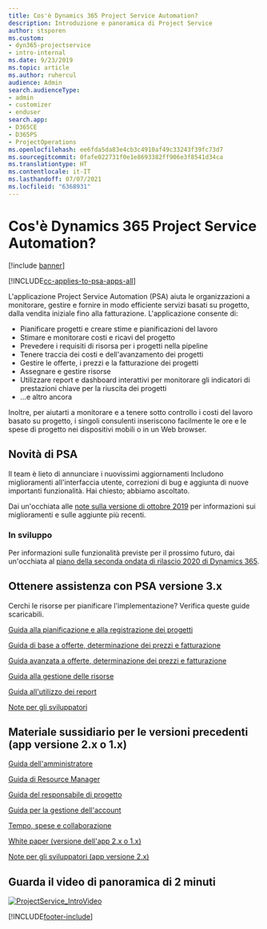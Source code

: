 ```yaml
---
title: Cos'è Dynamics 365 Project Service Automation?
description: Introduzione e panoramica di Project Service
author: stsporen
ms.custom:
- dyn365-projectservice
- intro-internal
ms.date: 9/23/2019
ms.topic: article
ms.author: ruhercul
audience: Admin
search.audienceType:
- admin
- customizer
- enduser
search.app:
- D365CE
- D365PS
- ProjectOperations
ms.openlocfilehash: ee6fda5da83e4cb3c4910af49c33243f39fc73d7
ms.sourcegitcommit: 0fafe022731f0e1e8693382ff906e3f8541d34ca
ms.translationtype: HT
ms.contentlocale: it-IT
ms.lasthandoff: 07/07/2021
ms.locfileid: "6368931"
---
```

# <a name="what-is-dynamics-365-project-service-automation"></a>Cos'è Dynamics 365 Project Service Automation?

[!include [banner](../includes/psa-now-project-operations.md)]

[!INCLUDE[cc-applies-to-psa-apps-all](../includes/cc-applies-to-psa-apps-all.md)]

L'applicazione Project Service Automation (PSA) aiuta le organizzazioni a monitorare, gestire e fornire in modo efficiente servizi basati su progetto, dalla vendita iniziale fino alla fatturazione. L'applicazione consente di:

- Pianificare progetti e creare stime e pianificazioni del lavoro
- Stimare e monitorare costi e ricavi del progetto
- Prevedere i requisiti di risorsa per i progetti nella pipeline
- Tenere traccia dei costi e dell'avanzamento dei progetti
- Gestire le offerte, i prezzi e la fatturazione dei progetti
- Assegnare e gestire risorse
- Utilizzare report e dashboard interattivi per monitorare gli indicatori di prestazioni chiave per la riuscita dei progetti
- ...e altro ancora

Inoltre, per aiutarti a monitorare e a tenere sotto controllo i costi del lavoro basato su progetto, i singoli consulenti inseriscono facilmente le ore e le spese di progetto nei dispositivi mobili o in un Web browser.

## <a name="whats-new-in-psa"></a>Novità di PSA
Il team è lieto di annunciare i nuovissimi aggiornamenti Includono miglioramenti all'interfaccia utente, correzioni di bug e aggiunta di nuove importanti funzionalità. Hai chiesto; abbiamo ascoltato.

Dai un'occhiata alle [note sulla versione di ottobre 2019](/dynamics365-release-plan/2019wave2/index) per informazioni sui miglioramenti e sulle aggiunte più recenti.

### <a name="in-development"></a>In sviluppo
Per informazioni sulle funzionalità previste per il prossimo futuro, dai un'occhiata al [piano della seconda ondata di rilascio 2020 di Dynamics 365](/dynamics365-release-plan/2020wave1/index).

## <a name="get-help-with-psa-version-3x"></a>Ottenere assistenza con PSA versione 3.x
Cerchi le risorse per pianificare l'implementazione? Verifica queste guide scaricabili.

 [Guida alla pianificazione e alla registrazione dei progetti](../psa/implementation-guides/project-planning-tracking.md)

 [Guida di base a offerte, determinazione dei prezzi e fatturazione](../psa/implementation-guides/begin-quoting-pricing-billing.md)

 [Guida avanzata a offerte, determinazione dei prezzi e fatturazione](../psa/implementation-guides/adv-quoting-pricing-billing.md)

 [Guida alla gestione delle risorse](../psa/implementation-guides/resource-management-guide.md)

 [Guida all'utilizzo dei report](../psa/implementation-guides/reporting-guide.md)

 [Note per gli sviluppatori](../psa/developer-guides/overview-dev-notes-v3.x.md)

## <a name="guidance-for-earlier-versions-app-version-2x-or-1x"></a>Materiale sussidiario per le versioni precedenti (app versione 2.x o 1.x)
 [Guida dell'amministratore](../psa/admin-guide.md)

 [Guida di Resource Manager](../psa/resource-manager-guide.md)

 [Guida del responsabile di progetto](../psa/project-manager-guide.md)

 [Guida per la gestione dell'account](../psa/account-manager-guide.md)

 [Tempo, spese e collaborazione](../psa/time-expense-collaboration-guide.md)

 [White paper (versione dell'app 2.x o 1.x)](../psa/white-papers.md)

 [Note per gli sviluppatori (app versione 2.x)](../psa/developer-guides/add-custom-qoi-forms-v2.x.md)

 ## <a name="watch-a-2-minute-overview-video"></a>Guarda il video di panoramica di 2 minuti
 <a name="heroArea"></a> [![ProjectService_IntroVideo](../psa/media/project-service-intro-video.png "ProjectService_IntroVideo")](https://go.microsoft.com/fwlink/p/?LinkId=799457)




[!INCLUDE[footer-include](../includes/footer-banner.md)]